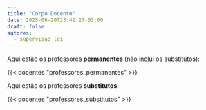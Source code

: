 ```yaml
---
title: "Corpo Docente"
date: 2025-06-20T23:42:27-03:00
draft: false
autores:
  - supervisao_lci
---
```


<!--
Caso queira editar as informações dos docentes, modifique os arquivos em
data/docentes/
-->

Aqui estão os professores **permanentes** (não inclui os substitutos):

{{< docentes "professores_permanentes" >}}

Aqui estão os professores **substitutos**:

{{< docentes "professores_substitutos" >}}


